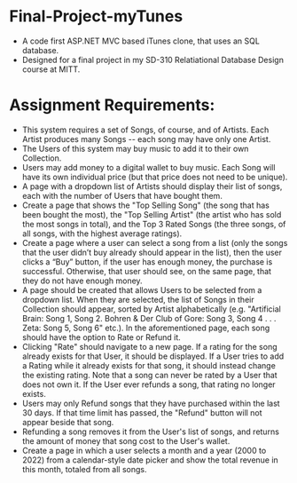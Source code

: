 # Final-Project-myTunes
* A code first ASP.NET MVC based iTunes clone, that uses an SQL database. 
* Designed for a final project in my SD-310 Relatiational Database Design course at MITT.


# Assignment Requirements:
* This system requires a set of Songs, of course, and of Artists. Each Artist produces many Songs -- each song may have only one Artist.
* The Users of this system may buy music to add it to their own Collection.
* Users may add money to a digital wallet to buy music. Each Song will have its own individual price (but that price does not need to be unique).
* A page with a dropdown list of Artists should display their list of songs, each with the number of Users that have bought them.
* Create a page that shows the "Top Selling Song" (the song that has been bought the most), the "Top Selling Artist" (the artist who has sold the most songs in total), and the Top 3 Rated Songs (the three songs, of all songs, with the highest average ratings).
* Create a page where a user can select a song from a list (only the songs that the user didn’t buy already should appear in the list), then the user clicks a “Buy” button, if the user has enough money, the purchase is successful. Otherwise, that user should see, on the same page, that they do not have enough money.
* A page should be created that allows Users to be selected from a dropdown list. When they are selected, the list of Songs in their Collection should appear, sorted by Artist alphabetically (e.g. "Artificial Brain: Song 1, Song 2. Bohren & Der Club of Gore: Song 3, Song 4 . . . Zeta: Song 5, Song 6" etc.).
In the aforementioned page, each song should have the option to Rate or Refund it.
* Clicking "Rate" should navigate to a new page. If a rating for the song already exists for that User, it should be displayed. If a User tries to add a Rating while it already exists for that song, it should instead change the existing rating. Note that a song can never be rated by a User that does not own it. If the User ever refunds a song, that rating no longer exists.
* Users may only Refund songs that they have purchased within the last 30 days. If that time limit has passed, the "Refund" button will not appear beside that song.
* Refunding a song removes it from the User's list of songs, and returns the amount of money that song cost to the User's wallet.
* Create a page in which a user selects a month and a year (2000 to 2022) from a calendar-style date picker and show the total revenue in this month, totaled from all songs.
